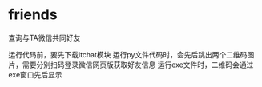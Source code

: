 # friends
查询与TA微信共同好友

运行代码前，要先下载itchat模块
运行py文件代码时，会先后跳出两个二维码图片，需要分别扫码登录微信网页版获取好友信息
运行exe文件时，二维码会通过exe窗口先后显示
